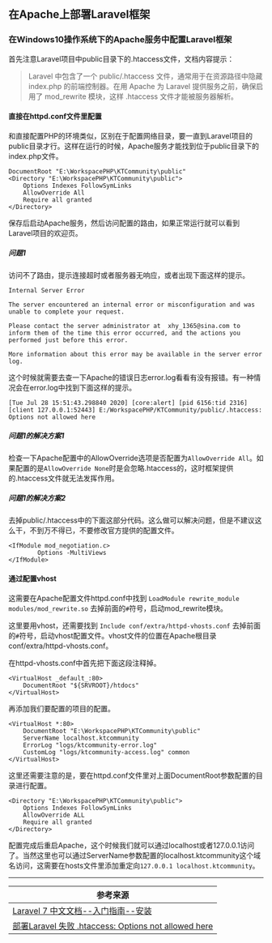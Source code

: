 ## 在Apache上部署Laravel框架

### 在Windows10操作系统下的Apache服务中配置Laravel框架

首先注意Laravel项目中public目录下的.htaccess文件，文档内容提示：

> Laravel 中包含了一个 public/.htaccess 文件，通常用于在资源路径中隐藏 index.php 的前端控制器。在用 Apache 为 Laravel 提供服务之前，确保启用了 mod_rewrite 模块，这样 .htaccess 文件才能被服务器解析。

#### 直接在httpd.conf文件里配置

和直接配置PHP的环境类似，区别在于配置网络目录，要一直到Laravel项目的public目录才行。这样在运行的时候，Apache服务才能找到位于public目录下的index.php文件。

```
DocumentRoot "E:\WorkspacePHP\KTCommunity\public"
<Directory "E:\WorkspacePHP\KTCommunity\public">
    Options Indexes FollowSymLinks
    AllowOverride All
    Require all granted
</Directory>
```

保存后启动Apache服务，然后访问配置的路由，如果正常运行就可以看到Laravel项目的欢迎页。

##### 问题1

访问不了路由，提示连接超时或者服务器无响应，或者出现下面这样的提示。

```
Internal Server Error

The server encountered an internal error or misconfiguration and was unable to complete your request.

Please contact the server administrator at  xhy_1365@sina.com to inform them of the time this error occurred, and the actions you performed just before this error.

More information about this error may be available in the server error log.
```

这个时候就需要去查一下Apache的错误日志error.log看看有没有报错。有一种情况会在error.log中找到下面这样的提示。

```
[Tue Jul 28 15:51:43.298840 2020] [core:alert] [pid 6156:tid 2316] [client 127.0.0.1:52443] E:/WorkspacePHP/KTCommunity/public/.htaccess: Options not allowed here
```

##### 问题1的解决方案1

检查一下Apache配置中的AllowOverride选项是否配置为`AllowOverride All`。如果配置的是`AllowOverride None`时是会忽略.htaccess的，这时框架提供的.htaccess文件就无法发挥作用。

##### 问题1的解决方案2

去掉public/.htaccess中的下面这部分代码。这么做可以解决问题，但是不建议这么干，不到万不得已，不要修改官方提供的配置文件。

```
<IfModule mod_negotiation.c>
        Options -MultiViews
</IfModule> 
```

####  通过配置vhost

这需要在Apache配置文件httpd.conf中找到 `LoadModule rewrite_module modules/mod_rewrite.so` 去掉前面的`#`符号，启动mod_rewrite模块。

这里要用vhost，还需要找到 `Include conf/extra/httpd-vhosts.conf` 去掉前面的`#`符号，启动vhost配置文件。vhost文件的位置在Apache根目录conf/extra/httpd-vhosts.conf。

在httpd-vhosts.conf中首先把下面这段注释掉。

```
<VirtualHost _default_:80>
    DocumentRoot "${SRVROOT}/htdocs"
</VirtualHost>
```

再添加我们要配置的项目的配置。

```
<VirtualHost *:80>
    DocumentRoot "E:\WorkspacePHP\KTCommunity\public"
    ServerName localhost.ktcommunity
    ErrorLog "logs/ktcommunity-error.log"
    CustomLog "logs/ktcommunity-access.log" common
</VirtualHost>
```

这里还需要注意的是，要在httpd.conf文件里对上面DocumentRoot参数配置的目录进行配置。

```
<Directory "E:\WorkspacePHP\KTCommunity\public">
    Options Indexes FollowSymLinks
    AllowOverride ALL
    Require all granted
</Directory>
```

配置完成后重启Apache，这个时候我们就可以通过localhost或者127.0.0.1访问了。当然这里也可以通过ServerName参数配置的localhost.ktcommunity这个域名访问，这需要在hosts文件里添加重定向`127.0.0.1 localhost.ktcommunity`。

---

| 参考来源                                                     |
| ------------------------------------------------------------ |
| [Laravel 7 中文文档--入门指南--安装](https://learnku.com/docs/laravel/7.x/installation/7447) |
| [部署Laravel 失败 .htaccess: Options not allowed here](https://php.upupw.net/apache/6/517.html) |

